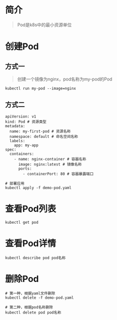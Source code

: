 # 简介
> Pod是k8s中的最小资源单位

# 创建Pod
## 方式一
> 创建一个镜像为nginx，pod名称为my-pod的Pod
```
kubectl run my-pod --image=nginx
```
## 方式二
```
apiVersion: v1
kind: Pod # 资源类型
metadata:
  name: my-first-pod # 资源名称
  namespace: default # 命名空间名称
  labels:
    app: my-app 
spec:
  containers:
    - name: nginx-container # 容器名称
      image: nginx:latest # 镜像名称
      ports:
        - containerPort: 80 # 容器暴露端口
```
```
# 部署应用
kubectl apply -f demo-pod.yaml
```
# 查看Pod列表
```
kubectl get pod
```
# 查看Pod详情
```
kubectl describe pod pod名称
```
# 删除Pod
```
# 第一种，根据yaml文件删除
kubectl delete -f demo-pod.yaml

# 第二种，根据pod名称删除
kubectl delete pod pod名称
```